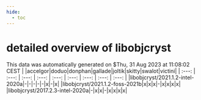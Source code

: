 ```yaml
---
hide:
  - toc
---
```


detailed overview of libobjcryst
================================


This data was automatically generated on $Thu, 31 Aug 2023 at 11:08:02 CEST
| |accelgor|doduo|donphan|gallade|joltik|skitty|swalot|victini|
| :---: | :---: | :---: | :---: | :---: | :---: | :---: | :---: | :---: |
|libobjcryst/2021.1.2-intel-2020a|-|-|-|-|-|x|-|x|
|libobjcryst/2021.1.2-foss-2021b|x|x|x|-|x|x|x|x|
|libobjcryst/2017.2.3-intel-2020a|-|x|x|-|x|x|x|x|
